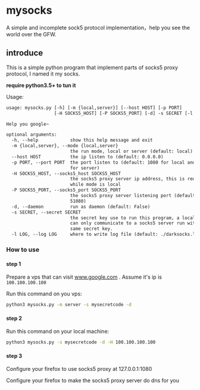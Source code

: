 # mysocks
A simple and incomplete sock5 protocol implementation，help you see the world over the GFW.

## introduce

This is a simple python program that implement parts of socks5 proxy protocol, I named it my socks.

**require python3.5+ to tun it**

Usage:

```txt
usage: mysocks.py [-h] [-m {local,server}] [--host HOST] [-p PORT]
                  [-H SOCKS5_HOST] [-P SOCKS5_PORT] [-d] -s SECRET [-l LOG]

Help you google~

optional arguments:
  -h, --help            show this help message and exit
  -m {local,server}, --mode {local,server}
                        the run mode, local or server (default: local)
  --host HOST           the ip listen to (default: 0.0.0.0)
  -p PORT, --port PORT  the port listen to (default: 1080 for local and 51080
                        for server)
  -H SOCKS5_HOST, --socks5_host SOCKS5_HOST
                        the socks5 proxy server ip address, this is required
                        while mode is local
  -P SOCKS5_PORT, --socks5_port SOCKS5_PORT
                        the socks5 proxy server listening port (default:
                        51080)
  -d, --daemon          run as daemon (default: False)
  -s SECRET, --secret SECRET
                        the secret key use to run this program, a local server
                        can only communicate to a socks5 server run with the
                        same secret key.
  -l LOG, --log LOG     where to write log file (default: ./darksocks.log)
```

### How to use

#### step 1

Prepare a vps that can visit www.google.com . Assume it's ip is `100.100.100.100`

Run this command on you vps:

```bash
python3 mysocks.py -m server -s mysecretcode -d
```

#### step 2

Run this command on your local machine:

```bash
python3 mysocks.py -s mysecretcode -d -H 100.100.100.100
```

#### step 3

Configure your firefox to use socks5 proxy at 127.0.0.1:1080

Configure your firefox to make the socks5 proxy server do dns for you